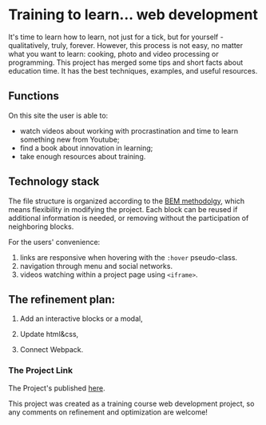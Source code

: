 # Training to learn... web development 

It's time to learn how to learn, not just for a tick, but for yourself - qualitatively, truly, forever. However, this process is not easy, no matter what you want to learn: cooking, photo and video processing or programming. This project has merged some tips and short facts about education time. It has the best techniques, examples, and useful resources.

## Functions

On this site the user is able to:
* watch videos about working with procrastination and time to learn something new from Youtube;
* find a book about innovation in learning;
* take enough resources about training.

## Technology stack

The file structure is organized according to the [BEM methodolgy](https://ru.bem.info/methodology/ "Read more about BEM here"), which means flexibility in modifying the project. Each block can be reused if additional information is needed, or removing without the participation of neighboring blocks.

For the users' convenience:
1. links are responsive when hovering with the `:hover` pseudo-class.
2. navigation through menu and social networks.
3. videos watching within a project page using `<iframe>`.

## The refinement plan:

1. Add an interactive blocks or a modal,

2. Update html&css,

3. Connect Webpack.

### The Project Link

The Project's published [here](https://barbylka.github.io/how-to-learn/ ).

This project was created as a training course web development project, so any comments on refinement and optimization are welcome!
